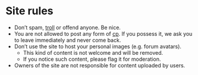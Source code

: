 # Site rules

- Don&rsquo;t spam, [troll](http://www.urbandictionary.com/define.php?term=troll) or offend anyone. Be nice.
- You are not allowed to post any form of [cp](http://www.urbandictionary.com/define.php?term=cp). If you possess it, we ask you to leave immediately and never come back.
- Don&rsquo;t use the site to host your personal images (e.g. forum avatars).
  - This kind of content is not welcome and will be removed.
  - If you notice such content, please flag it for moderation.
- Owners of the site are not responsible for content uploaded by users.
